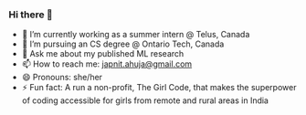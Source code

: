 ### Hi there 👋

- 🔭 I’m currently working as a summer intern @ Telus, Canada
- 🌱 I’m pursuing an CS degree @ Ontario Tech, Canada
- 💬 Ask me about my published ML research
- 📫 How to reach me: japnit.ahuja@gmail.com
- 😄 Pronouns: she/her
- ⚡ Fun fact: A run a non-profit, The Girl Code, that makes the superpower of coding accessible for girls from remote and rural areas in India

